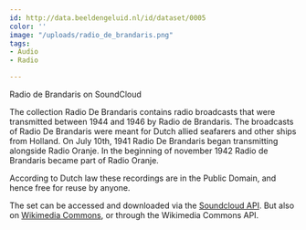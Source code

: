 ```yaml
---
id: http://data.beeldengeluid.nl/id/dataset/0005
color: ''
image: "/uploads/radio_de_brandaris.png"
tags:
- Audio
- Radio

---
```

Radio de Brandaris on SoundCloud

The collection Radio De Brandaris contains radio broadcasts that were transmitted between 1944 and 1946 by Radio de Brandaris. The broadcasts of Radio De Brandaris were meant for Dutch allied seafarers and other ships from Holland. On July 10th, 1941 Radio De Brandaris began transmitting alongside Radio Oranje. In the beginning of november 1942 Radio de Brandaris became part of Radio Oranje.

According to Dutch law these recordings are in the Public Domain, and hence free for reuse by anyone.

The set can be accessed and downloaded via the [Soundcloud API]( https://soundcloud.com/beeldengeluid/sets/radio-de-brandaris). But also on [Wikimedia Commons](https://commons.wikimedia.org/wiki/Category:Radio_Broadcasts_by_Radio_De_Brandaris), or through the Wikimedia Commons API.